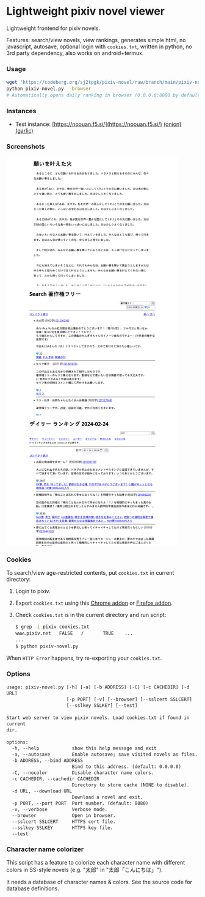 <!--
cat readme.md | awk '/@RUN/{while(substr($0,6)|getline out){print out}next}{print}'
md2html readme.md > readme.html
-->

# Lightweight pixiv novel viewer

Lightweight frontend for pixiv novels.

Features: search/view novels, view rankings, generates simple html, no javascript, autosave, optional login with `cookies.txt`, written in python, no 3rd party dependency, also works on android+termux.

### Usage
``` sh
wget 'https://codeberg.org/sj2tpgk/pixiv-novel/raw/branch/main/pixiv-novel.py'
python pixiv-novel.py --browser
# Automatically opens daily ranking in browser (0.0.0.0:8080 by default)
```

### Instances

* Test instance:
  [https://noouan.f5.si/](https://noouan.f5.si/)
  [(onion)](http://4xwgxkd27mor6xds4uh4qh3vwirdxh33lwdj2fecx2zdcmtcr7ua.b32.i2p)
  [(garlic)](http://bhwtqh42kcbzt3idsmnaklnbgeq2yhidnlxsndglrenz2etjc7yqcvqd.onion)

### Screenshots
<img width="450" src="images/novel.png">
<img width="450" src="images/search.png">
<img width="450" src="images/top.png">

### Cookies
To search/view age-restricted contents, put `cookies.txt` in current directory:
1. Login to pixiv.
2. Export `cookies.txt` using this [Chrome addon](https://chrome.google.com/webstore/detail/get-cookiestxt/bgaddhkoddajcdgocldbbfleckgcbcid) or [Firefox addon](https://addons.mozilla.org/ja/firefox/addon/cookies-txt/).
3. Check `cookies.txt` is in the current directory and run script:

    ```sh
    $ grep -i pixiv cookies.txt
    www.pixiv.net   FALSE   /       TRUE    ...
    ...
    $ python pixiv-novel.py
    ```

When `HTTP Error` happens, try re-exporting your `cookies.txt`.

<!-- or use document.cookie in devtool -->

### Options
```
usage: pixiv-novel.py [-h] [-a] [-b ADDRESS] [-C] [-c CACHEDIR] [-d URL]
                      [-p PORT] [-v] [--browser] [--sslcert SSLCERT]
                      [--sslkey SSLKEY] [--test]

Start web server to view pixiv novels. Load cookies.txt if found in current
dir.

options:
  -h, --help            show this help message and exit
  -a, --autosave        Enable autosave; save visited novels as files.
  -b ADDRESS, --bind ADDRESS
                        Bind to this address. (default: 0.0.0.0)
  -C, --nocolor         Disable character name colors.
  -c CACHEDIR, --cachedir CACHEDIR
                        Directory to store cache (NONE to disable).
  -d URL, --download URL
                        Download a novel and exit.
  -p PORT, --port PORT  Port number. (default: 8080)
  -v, --verbose         Verbose mode.
  --browser             Open in browser.
  --sslcert SSLCERT     HTTPS cert file.
  --sslkey SSLKEY       HTTPS key file.
  --test
```

### Character name colorizer
This script has a feature to colorize each character name with different colors in SS-style novels (e.g. "太郎" in "太郎「こんにちは」").

It needs a database of character names & colors.
See the source code for database definitions.

